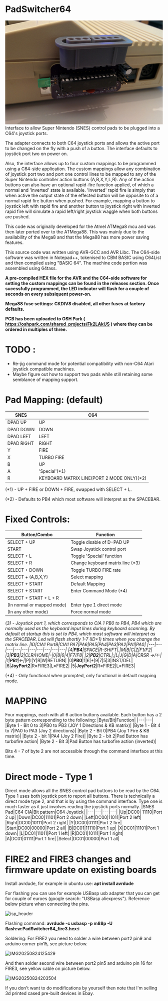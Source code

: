 # PadSwitcher64
![alt text](https://github.com/Hojo-Norem/PadSwitcher64/blob/master/dip_version.jpg "PadSwitcher64: DIP version")
Interface to allow Super Nintendo (SNES) control pads to be plugged into a C64's joystick ports.

The adapter connects to both C64 joystick ports and allows the active port to be changed on the fly with a push of a button.  The interface defaults to joystick port two on power on.

Also, the interface allows up to four custom mappings to be programmed using a C64-side application.  The custom mappings allow any combination of joystick port two and port one control lines to be mapped to any of the Super Nintendo controller action buttons (A,B,X,Y,L,R).  Any of the action buttons can also have an optional rapid-fire function applied, of which a normal and 'inverted' state is available.  'Inverted' rapid fire is simply that when active the output state of the effected button will be opposite to of a normal rapid fire button when pushed.  For example, mapping a button to joystick left with rapid fire and another button to joystick right with inverted rapid fire will simulate a rapid left/right joystick waggle when both buttons are pushed.

This code was originally developed for the Atmel ATMega8 mcu and was then later ported over to the ATMega88.  This was mainly due to the availability of the Mega8 and that the Mega88 has more power saving features.

This source code was written using AVR-GCC and AVR Libc.  The C64-side software was written in Notepad++, tokenised to CBM BASIC using C64List and then compiled using "BASIC 64".  The machine code portion was assembled using 64tass.

**A pre-compiled HEX file for the AVR and the C64-side software for setting the custom mappings can be found in the releases section.  Once sucessfully programmed, the LED indicator will flash for a couple of seconds on every subsiquent power-on.**

**Mega88 fuse settings: CKDIV8 disabled, all other fuses at factory defaults.**

**PCB has been uploaded to OSH Park ( https://oshpark.com/shared_projects/Fk2LAkUS ) where they can be ordered in multiples of three.**
	
# TODO :
  * Re-jig command mode for potential compatibility with non-C64 Atari joystick compatible machines.
  * Maybe figure out how to support two pads while still retaining some semblance of mapping support.
	
# Pad Mapping: (default)
|SNES|C64|
|---|---|
|DPAD UP|UP|
|DPAD DOWN|DOWN|
|DPAD LEFT|LEFT|
|DPAD RIGHT|RIGHT|
|Y|FIRE|
|X|TURBO FIRE|
|B|UP|
|A|'Special'(*1)|
|R|KEYBOARD MATRIX LINE(PORT 2 MODE ONLY)(*2)|

(*1) -  UP + FIRE or DOWN + FIRE, swapped with SELECT + L.

(*2) - Defaults to PB4 which most software will interpret as the SPACEBAR.

# Fixed Controls:
|Button/Combo|Function|
|---|---|
|SELECT + UP|Toggle disable of D-PAD UP|
|START|Swap Joystick control port|
|SELECT + L|Toggle 'Special' function|
|SELECT + R|Change keyboard matrix line (*3)|
|SELECT + DOWN|Toggle TURBO FIRE rate|
|SELECT + (A,B,X,Y)|Select mapping| 
|SELECT + START|Default Mapping|	
|SELECT + START|Enter Command Mode (*4)| 
|SELECT + START + L + R| |
|(In normal or mapped mode)|Enter type 1 direct mode|
|(In any other mode)|Force normal mode|

(*3) - Joystick port 1, which corresponds to CIA 1 PB0 to PB4, PB4 which are normally used as the keyboard input lines during keyboard scanning.  By default at startup this is set to PB4, which most software will interpret as the SPACEBAR. Led will flash shortly 1-7 (ID+1) times when you change the matrix line.
|ID|CIA1 PortB|CIA1 PA7|PA6|PA5|PA4|PA3|PA2|PA1|PA0|
|---|---|---|---|---|---|---|---|---|---|
|4|**PB4**|SPACE|R-SHIFT|.|M|B|C|Z|F1/F2|
|3|**PB3**|2|CLR/HOME|-|0|8|6|4|F7/F8|
|2|**PB2**|CTRL|;|L|J|G|D|A|CRSR ->/<-|
|1|**PB1**|<-|*|P|I|Y|R|W|RETURN|
|0|**PB0**|1|£|+|9|7|5|3|INST/DEL|
|6|**JoyPort2**|R=FIRE3|L=FIRE2|
|5|**JoyPort2**|R=FIRE2|L=FIRE3|

(*4) - Only functional when prompted, only functional in default mapping mode.

# MAPPING
Four mappings, each with all 6 action buttons available.  Each button has a 2 byte pattern corresponding to the following:
|Byte/Bit|Function|
|---|---|
|Byte 1 - Bit 0 to 3|PB0 to PB3 (JOY 1 Directions & KB matrix)|
|Byte 1 - Bit 4 to 7|PA0 to PA3 (Joy 2 directions)|
|Byte 2 - Bit 0|PB4 (Joy 1 Fire & KB matrix)|
|Byte 2 - bit 1|PA4 (Joy 2 Fire)|
|Byte 2 - bit 2|Pad Button has turbofire action|
|Byte 2 - Bit 3|Pad Button has turbofire action (inverted)|
		
Bits 4 - 7 of byte 2 are not accessible through the command interface at this time.
			
# Direct mode - Type 1
Direct mode allows all the SNES control pad buttons to be read by the C64.  Type 1 uses both joystick port to report all buttons.  There is technically a direct mode type 2, and that is by using the command interface.  Type one is much faster as it just involves reading the joystick ports normally. 
|SNES Pad|C64 CIA|Bit pattern|C64 Joystick|
|---|---|---|---|
|Up|DC00| 11110|Port 2 up|
|Down|DC00|11101|Port 2 down|
|Left|DC00|11011|Port 2 left|
|Right|DC00|10111|Port 2 right|
|Y|DC00|01111|Port 2 fire|
|Start|DC00|00000|Port 2 all|
|B|DC01|11110|Port 1 up|
|X|DC01|11101|Port 1 down|
|L|DC01|11011|Port 1 left|
|R|DC01|10111|Port 1 right|
|A|DC01|01111|Port 1 fire|
|Select|DC01|00000|Port 1 all|

# FIRE2 and FIRE3 changes and firmware update on existing boards  

Install avrdude, for example in ubuntu use: **apt install avrdude**

For flashing you can use for example USBasp usb adapter that you can get for couple of euroes (google search: "USBasp aliexpress"). Reference below picture when connecting the pins.

<img width="254" height="168" alt="isp_header" src="https://github.com/user-attachments/assets/df007ece-9fe3-488e-884b-10f3da084c4f" />

Flashing command: **avrdude -c usbasp -p m88p -U flash:w:PadSwitcher64_fire3.hex:i**

Soldering: For FIRE2 you need to solder a wire between port2 pin9 and arduino corner pin15, see picture below.

![IMG20250824125429](https://github.com/user-attachments/assets/4afe381d-7d42-48bd-8e23-1a04da50a9ac)

And then solder second wire between port2 pin5 and arduino pin 16 for FIRE3, see yellow cable on picture below.

![IMG20250824203504](https://github.com/user-attachments/assets/c3cfeb80-d6a5-46f9-9c47-a8f8227d45a3)

If you don't want to do modifications by yourself then note that I'm selling 3d printed cased pre-built devices in Ebay.

